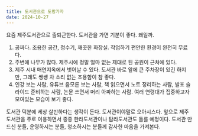 ```yaml
---
title: 도서관으로 도망가자
date: 2024-10-27
---
```


요즘 제주도서관으로 출퇴근한다. 도서관을 가면 기분이 좋다. 왜일까.

1. 공짜다. 조용한 공간, 정수기, 깨끗한 화장실. 작업하기 편안한 환경이 완전히 무료다. 
2. 주변에 나무가 많다. 제주시에 정말 얼마 없는 제대로 된 공원이 근처에 있다.
3. 제주 시내 매연지옥에서 벗어날 수 있다. 도서관 바로 앞에 큰 주차장이 있긴 하지만, 그래도 쌩쌩 차 소리 없는 조용함이 참 좋다.
4. 인강 보는 사람, 유튜브 음모론 보는 사람, 책 읽으면서 노트 정리하는 사람, 발표 슬라이드 준비하는 사람, 논문 쓰면서 머리 아파하는 사람. 여러 연령대가 집중하고자 모여있는 모습이 보기 좋다.

도서관 덕분에 세상 살만하다는 생각이 든다. 도서관이야말로 오아시스다. 앞으로 제주도서관을 주로 이용하면서 종종 한라도서관이나 탐라도서관도 들를 예정이다. 도서관 만드신 분들, 운영하시는 분들, 청소하시는 분들께 감사한 마음을 가져본다.